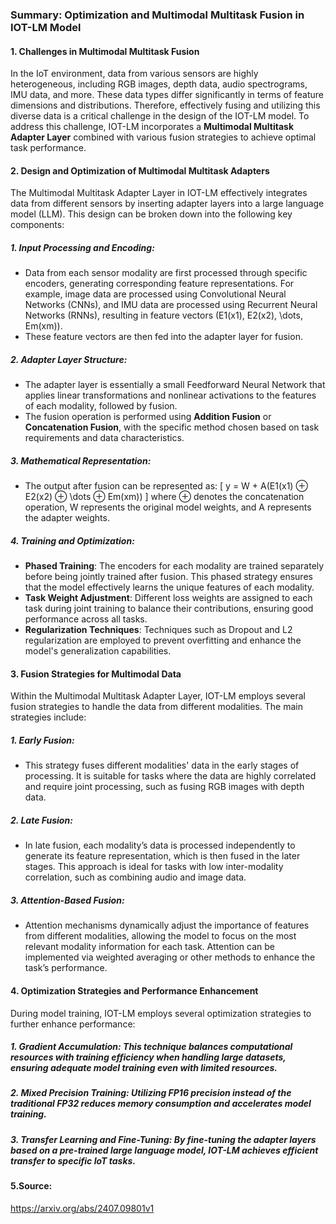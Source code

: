 ### Summary: Optimization and Multimodal Multitask Fusion in IOT-LM Model

#### 1. Challenges in Multimodal Multitask Fusion
In the IoT environment, data from various sensors are highly heterogeneous, including RGB images, depth data, audio spectrograms, IMU data, and more. These data types differ significantly in terms of feature dimensions and distributions. Therefore, effectively fusing and utilizing this diverse data is a critical challenge in the design of the IOT-LM model. To address this challenge, IOT-LM incorporates a **Multimodal Multitask Adapter Layer** combined with various fusion strategies to achieve optimal task performance.

#### 2. Design and Optimization of Multimodal Multitask Adapters
The Multimodal Multitask Adapter Layer in IOT-LM effectively integrates data from different sensors by inserting adapter layers into a large language model (LLM). This design can be broken down into the following key components:

##### 1. **Input Processing and Encoding**:
   - Data from each sensor modality are first processed through specific encoders, generating corresponding feature representations. For example, image data are processed using Convolutional Neural Networks (CNNs), and IMU data are processed using Recurrent Neural Networks (RNNs), resulting in feature vectors \(E1(x1), E2(x2), \dots, Em(xm)\).
   - These feature vectors are then fed into the adapter layer for fusion.

##### 2. **Adapter Layer Structure**:
   - The adapter layer is essentially a small Feedforward Neural Network that applies linear transformations and nonlinear activations to the features of each modality, followed by fusion.
   - The fusion operation is performed using **Addition Fusion** or **Concatenation Fusion**, with the specific method chosen based on task requirements and data characteristics.

##### 3. **Mathematical Representation**:
   - The output after fusion can be represented as:
     \[
     y = W + A(E1(x1) ⊕ E2(x2) ⊕ \dots ⊕ Em(xm))
     \]
     where ⊕ denotes the concatenation operation, W represents the original model weights, and A represents the adapter weights.

##### 4. **Training and Optimization**:
   - **Phased Training**: The encoders for each modality are trained separately before being jointly trained after fusion. This phased strategy ensures that the model effectively learns the unique features of each modality.
   - **Task Weight Adjustment**: Different loss weights are assigned to each task during joint training to balance their contributions, ensuring good performance across all tasks.
   - **Regularization Techniques**: Techniques such as Dropout and L2 regularization are employed to prevent overfitting and enhance the model's generalization capabilities.

#### 3. Fusion Strategies for Multimodal Data
Within the Multimodal Multitask Adapter Layer, IOT-LM employs several fusion strategies to handle the data from different modalities. The main strategies include:

##### 1. **Early Fusion**:
   - This strategy fuses different modalities' data in the early stages of processing. It is suitable for tasks where the data are highly correlated and require joint processing, such as fusing RGB images with depth data.

##### 2. **Late Fusion**:
   - In late fusion, each modality’s data is processed independently to generate its feature representation, which is then fused in the later stages. This approach is ideal for tasks with low inter-modality correlation, such as combining audio and image data.

##### 3. **Attention-Based Fusion**:
   - Attention mechanisms dynamically adjust the importance of features from different modalities, allowing the model to focus on the most relevant modality information for each task. Attention can be implemented via weighted averaging or other methods to enhance the task’s performance.

#### 4. Optimization Strategies and Performance Enhancement
During model training, IOT-LM employs several optimization strategies to further enhance performance:

##### 1. **Gradient Accumulation**: This technique balances computational resources with training efficiency when handling large datasets, ensuring adequate model training even with limited resources.

##### 2. **Mixed Precision Training**: Utilizing FP16 precision instead of the traditional FP32 reduces memory consumption and accelerates model training.

##### 3. **Transfer Learning and Fine-Tuning**: By fine-tuning the adapter layers based on a pre-trained large language model, IOT-LM achieves efficient transfer to specific IoT tasks.

#### 5.Source:
https://arxiv.org/abs/2407.09801v1
